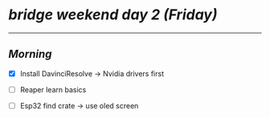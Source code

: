 
# *__bridge weekend day 2 (Friday)__* 

---
## *__Morning__*

- [x] Install DavinciResolve  -> Nvidia drivers first 
- [ ] Reaper learn basics
- [ ] Esp32 find crate -> use oled screen



